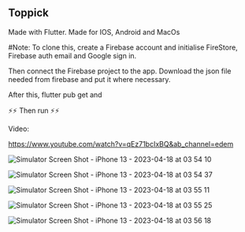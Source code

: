 ## Toppick


Made with Flutter. 
Made for IOS, Android and MacOs



#Note:
To clone this, create a Firebase account and initialise FireStore, Firebase auth email and Google sign in.

Then connect the Firebase project to the app. Download the json file needed from firebase and put it where necessary.

After this, flutter pub get and

⚡️⚡️ Then run ⚡️⚡️

Video: 

https://www.youtube.com/watch?v=qEz71bcIxBQ&ab_channel=edem





![Simulator Screen Shot - iPhone 13 - 2023-04-18 at 03 54 10](https://user-images.githubusercontent.com/51761485/235110149-25c610ad-128b-48cc-9fe1-6d53a6fee929.png)


![Simulator Screen Shot - iPhone 13 - 2023-04-18 at 03 54 37](https://user-images.githubusercontent.com/51761485/235110663-25bc0092-b3d8-4cba-a293-b2299b8532ba.png)

![Simulator Screen Shot - iPhone 13 - 2023-04-18 at 03 55 11](https://user-images.githubusercontent.com/51761485/235110849-80409141-87c8-4a95-9d9e-9cfad5c5bdad.png)


![Simulator Screen Shot - iPhone 13 - 2023-04-18 at 03 55 25](https://user-images.githubusercontent.com/51761485/235110902-2b173c10-e6d7-4e3e-8fe1-7fe502fba73f.png)


![Simulator Screen Shot - iPhone 13 - 2023-04-18 at 03 56 18](https://user-images.githubusercontent.com/51761485/235110933-0d99e80b-b443-41c7-bbf9-2aad61ca22d3.png)

